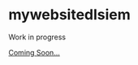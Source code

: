 # mywebsitedlsiem
<p>Work in progress</p>
<p><a href="https://dlsiem.live" target="_blank" />Coming Soon...</p>
